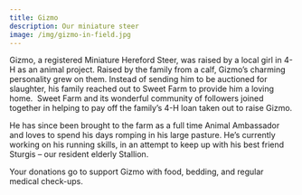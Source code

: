 ```yaml
---
title: Gizmo
description: Our miniature steer
image: /img/gizmo-in-field.jpg
---
```


Gizmo, a registered Miniature Hereford Steer, was raised by a local girl in 4-H as an animal project. Raised by the family from a calf, Gizmo’s charming personality grew on them. Instead of sending him to be auctioned for slaughter, his family reached out to Sweet Farm to provide him a loving home.  Sweet Farm and its wonderful community of followers joined together in helping to pay off the family’s 4-H loan taken out to raise Gizmo.

He has since been brought to the farm as a full time Animal Ambassador and loves to spend his days romping in his large pasture. He’s currently working on his running skills, in an attempt to keep up with his best friend Sturgis – our resident elderly Stallion.

Your donations go to support Gizmo with food, bedding, and regular medical check-ups.